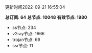 更新时间2022-09-21 16:55:04

**总订阅: 64**
**总节点: 10048**
**有效节点: 1980**
- ss节点: 234
- v2ray节点: 1666
- trojan节点: 69
- ssr节点: 11
